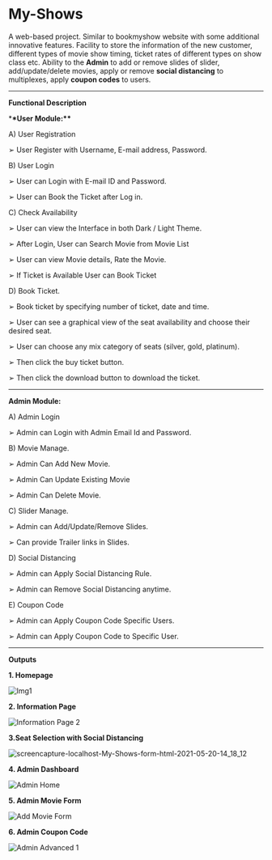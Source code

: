 # My-Shows

A web-based project. Similar to bookmyshow website with some additional innovative features.
Facility to store the information of the new customer, different types of movie show timing, ticket rates of different types on show class etc.
Ability to the **Admin** to add or remove slides of slider, add/update/delete movies, apply or remove **social distancing** to multiplexes, apply **coupon codes** to users.

---

**Functional Description**

\***\*User Module:\*\***

A) User Registration

➢ User Register with Username, E-mail address, Password.

B) User Login

➢ User can Login with E-mail ID and Password.

➢ User can Book the Ticket after Log in.

C) Check Availability

➢ User can view the Interface in both Dark / Light Theme.

➢ After Login, User can Search Movie from Movie List

➢ User can view Movie details, Rate the Movie.

➢ If Ticket is Available User can Book Ticket

D) Book Ticket.

➢ Book ticket by specifying number of ticket, date and time.

➢ User can see a graphical view of the seat availability and choose their desired seat.

➢ User can choose any mix category of seats (silver, gold, platinum).

➢ Then click the buy ticket button.

➢ Then click the download button to download the ticket.

---

**Admin Module:**

A) Admin Login

➢ Admin can Login with Admin Email Id and Password.

B) Movie Manage.

➢ Admin Can Add New Movie.

➢ Admin Can Update Existing Movie

➢ Admin Can Delete Movie.

C) Slider Manage.

➢ Admin can Add/Update/Remove Slides.

➢ Can provide Trailer links in Slides.

D) Social Distancing

➢ Admin can Apply Social Distancing Rule.

➢ Admin can Remove Social Distancing anytime.

E) Coupon Code

➢ Admin can Apply Coupon Code Specific Users.

➢ Admin can Apply Coupon Code to Specific User.

---

**Outputs**

**1. Homepage**

![Img1](https://github.com/Matin3230/My-Shows/assets/85051013/aaff674f-423a-45b6-8174-c2eee587e45c)

**2. Information Page**

![Information Page 2](https://github.com/Matin3230/My-Shows/assets/85051013/5dd0bb04-69ec-4d8c-8f95-3008b1794cdd)

**3.Seat Selection with Social Distancing**

![screencapture-localhost-My-Shows-form-html-2021-05-20-14_18_12](https://github.com/Matin3230/My-Shows/assets/85051013/a45c69da-0dd6-42a1-b825-c56538ffe684)

**4. Admin Dashboard**

![Admin Home](https://github.com/Matin3230/My-Shows/assets/85051013/48c519b7-5c71-4ce2-bd7a-4a52b6f6b950)

**5. Admin Movie Form**

![Add Movie Form](https://github.com/Matin3230/My-Shows/assets/85051013/c857da71-06c6-4af1-b6ad-42b599286e1c)

**6. Admin Coupon Code**

![Admin Advanced 1](https://github.com/Matin3230/My-Shows/assets/85051013/14a42aa9-7415-4a64-bd81-7d5acb0b49fa)
